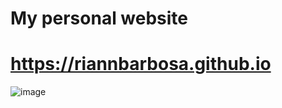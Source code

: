 # My personal website 

# https://riannbarbosa.github.io

![image](https://raw.githack.com/riannbarbosa/riannbarbosa.github.io/main/assets/img/Screenshot%20from%202021-10-01%2010-56-31.png)

#
